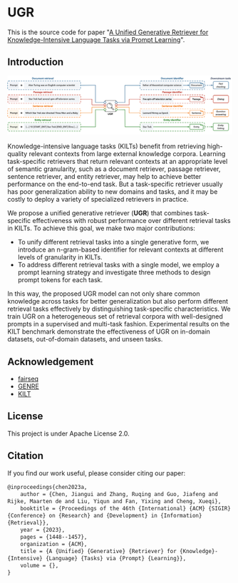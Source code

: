 # UGR

This is the source code for paper "[A Unified Generative Retriever for Knowledge-Intensive Language Tasks via Prompt Learning](https://dl.acm.org/doi/10.1145/3539618.3591631)".

## Introduction

![Overview](./figures/overview.png)

Knowledge-intensive language tasks (KILTs) benefit from retrieving high-quality relevant contexts from large external knowledge corpora. Learning task-specific retrievers that return relevant contexts at an appropriate level of semantic granularity, such as a document retriever, passage retriever, sentence retriever, and entity retriever, may help to achieve better performance on the end-to-end task. But a task-specific retriever usually has poor generalization ability to new domains and tasks, and it may be costly to deploy a variety of specialized retrievers in practice.

We propose a unified generative retriever (**UGR**) that combines task-specific effectiveness with robust performance over different retrieval tasks in KILTs. To achieve this goal, we make two major contributions:
- To unify different retrieval tasks into a single generative form, we introduce an n-gram-based identifier for relevant contexts at different levels of granularity in KILTs.
- To address different retrieval tasks with a single model, we employ a prompt learning strategy and investigate three methods to design prompt tokens for each task.

In this way, the proposed UGR model can not only share common knowledge across tasks for better generalization but also perform different retrieval tasks effectively by distinguishing task-specific characteristics. We train UGR on a heterogeneous set of retrieval corpora with well-designed prompts in a supervised and multi-task fashion. Experimental results on the KILT benchmark demonstrate the effectiveness of UGR on in-domain datasets, out-of-domain datasets, and unseen tasks.


## Acknowledgement

- [fairseq](https://github.com/facebookresearch/fairseq)
- [GENRE](https://github.com/facebookresearch/GENRE)
- [KILT](https://github.com/facebookresearch/KILT)

## License

This project is under Apache License 2.0.

## Citation

If you find our work useful, please consider citing our paper:
```
@inproceedings{chen2023a,
	author = {Chen, Jiangui and Zhang, Ruqing and Guo, Jiafeng and Rijke, Maarten de and Liu, Yiqun and Fan, Yixing and Cheng, Xueqi},
	booktitle = {Proceedings of the 46th {International} {ACM} {SIGIR} {Conference} on {Research} and {Development} in {Information} {Retrieval}},
	year = {2023},
	pages = {1448--1457},
	organization = {ACM},
	title = {A {Unified} {Generative} {Retriever} for {Knowledge}-{Intensive} {Language} {Tasks} via {Prompt} {Learning}},
	volume = {},
}
```

